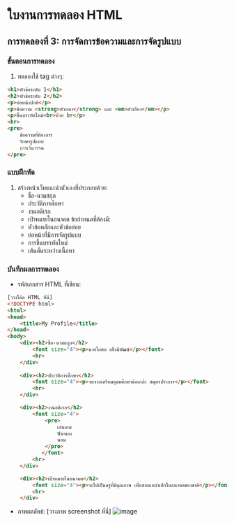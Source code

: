 # ใบงานการทดลอง HTML
 
## การทดลองที่ 3: การจัดการข้อความและการจัดรูปแบบ
### ขั้นตอนการทดลอง
1. ทดลองใช้ tag ต่างๆ:
```html
<h1>หัวข้อระดับ 1</h1>
<h2>หัวข้อระดับ 2</h2>
<p>ย่อหน้าปกติ</p>
<p>ข้อความ <strong>ตัวหนา</strong> และ <em>ตัวเอียง</em></p>
<p>ขึ้นบรรทัดใหม่<br>ด้วย br</p>
<hr>
<pre>
    ข้อความที่ต้องการ
    รักษารูปแบบ
    การเว้นวรรค
</pre>
```

### แบบฝึกหัด
1. สร้างหน้าเว็บแนะนำตัวเองที่ประกอบด้วย:
   - ชื่อ-นามสกุล
   - ประวัติการศึกษา
   - งานอดิเรก
   - เป้าหมายในอนาคต
 ข้อกำหนดที่ต้องมี:
   - หัวข้อหลักและหัวข้อย่อย
   - ย่อหน้าที่มีการจัดรูปแบบ
   - การขึ้นบรรทัดใหม่
   - เส้นคั่นระหว่างเนื้อหา
### บันทึกผลการทดลอง
- รหัสเอกสาร HTML ที่เขียน:
```html
[วางโค้ด HTML ที่นี่]
<!DOCTYPE html>
<html>
<head>
    <title>My Profile</title>
</head>
<body>
    <div><h2>ชื่อ-นามสกุล</h2>
        <font size="4"><p>นายโกศล เพ็งพิพัฒน์</p></font>
        <hr>
    </div>
   
    <div><h2>ประวัติการศึกษา</h2>
        <font size="4"><p>จบจากเตรียมอุดมศึกษาน้อเกล้า สมุทรปราการ</p></font>
        <hr>
    </div>   

    <div><h2>งานอดิเรก</h2>
        <font size="4">
            <pre>
                เล่นเกม
                ฟังเพลง
                นอน 
            </pre>
           </font>
        <hr>
    </div>   

    <div><h2>เป้าหมายในอนาคต</h2>
        <font size="4"><p>จะไปเป็นครูที่มีคุณภาพ เพื่อสอนเหล่าเด็กในอนาคตของชาติ</p></font>
        <hr>
    </div>
```
- ภาพผลลัพธ์:
[วางภาพ screenshot ที่นี่]
![image](https://github.com/user-attachments/assets/3c739944-1f3c-4fb9-aafb-362c701c48bb)


